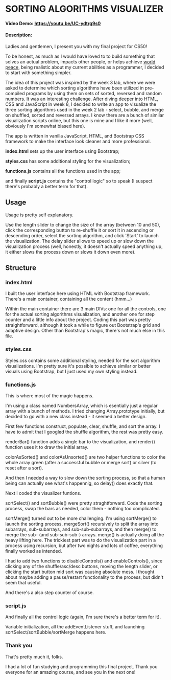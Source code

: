 # SORTING ALGORITHMS VISUALIZER
#### Video Demo: https://youtu.be/UC-ydtrg9s0
#### Description:
Ladies and gentlemen, I present you with my final project for CS50!

To be honest, as much as I would have loved to to build something that solves an actual problem, impacts other people, or
helps achieve [world peace](https://youtu.be/3st-Hai1y54), being realistic about my current abilities as
a programmer, I decided to start with something simpler.

The idea of this project was inspired by the week 3 lab, where we were asked to determine which sorting algorithms have been
utilized in pre-compiled programs by using them on sets of sorted, reversed and random numbers. It was an interesting challenge.
After diving deeper into HTML, CSS and JavaScript in week 8, I decided to write an app to visualize the three sorting algorithms
used in the week 2 lab - select, bubble, and merge on shuffled, sorted and reversed arrays. I know there are a bunch of similar
visualization scripts online, but this one is mine and I like it more (well, obviously I'm somewhat biased here).

The app is written in vanilla JavaScript, HTML, and Bootstrap CSS framework to make the interface look cleaner and more professional.

**index.html** sets up the user interface using Bootstrap;

**styles.css** has some additional styling for the visualization;

**functions.js** contains all the functions used in the app;

and finally **script.js** contains the "control logic" so to speak (I suspect there's probably a better term for that).

## Usage

Usage is pretty self explanatory.

Use the length slider to change the size of the array (between 10 and 50), click the corresponding button to re-shuffle it or
sort it in ascending or descending order, select the sorting algorithm, and click 'Start' to launch the visualization. The delay
slider allows to speed up or slow down the visualization process (well, honestly, it doesn't actually speed anything up, it
either slows the process down or slows it down even more).

## Structure

### index.html

I built the user interface here using HTML with Bootstrap framework. There's a main container, containing all the content (hmm...)

Within the main container there are 3 main DIVs: one for all the controls, one for the actual sorting algorithms visualization,
and another one for step counter and a little info about the project. Coding this part was pretty straightforward, although
it took a while to figure out Bootstrap's grid and adaptive design. Other than Bootstrap's magic, there's not much else in this file.

### styles.css

Styles.css contains some additional styling, needed for the sort algorithm visualizations. I'm pretty sure it's possible to achieve
similar or better visuals using Bootstrap, but I just used my own styling instead.

### functions.js

This is where most of the magic happens.

I'm using a class named NumbersArray, which is esentially just a regular array with a bunch of methods. I tried changing
Array.prototype initially, but decided to go with a new class instead - it seemed a better design.

First few functions construct, populate, clear, shuffle, and sort the array. I have to admit that I googled the shuffle algorithm,
the rest was pretty easy.

renderBar() function adds a single bar to the visualization, and render() function uses it to draw the initial array.

colorAsSorted() and colorAsUnsorted() are two helper functions to color the whole array green (after a successful bubble or
merge sort) or silver (to reset after a sort).

And then I needed a way to slow down the sorting process, so that a human being can actually see what's happennig, so delay()
does exactly that.

Next I coded the visualizer funtions.

sortSelect() and sortBubble() were pretty straghtforward. Code the sorting process, swap the bars as needed, color them -
nothing too complicated.

sortMerge() turned out to be more challenging. I'm using sortMerge() to launch the sorting process, mergeSort() recursively
to split the array into subarrays, sub-subarrays, and sub-sub-subarrays, and then merge() to merge the sub- (and sub-sub-sub-)
arrays. merge() is actually doing all the heavy lifting here. The trickiest part was to do the visualization part in
a process using recursion, but after two nights and lots of coffee, everything finally worked as intended.

I had to add two functions to disableControls() and enableControls(), since clicking any of the shuffle/asc/desc buttons,
moving the length slider, or clicking the start button mid sort was causing absolute mess. I thought about maybe adding a
pause/restart functionality to the process, but didn't seem that useful.

And there's a also step counter of course.

### script.js

And finally all the control logic (again, I'm sure there's a better term for it).

Variable initialization, all the addEventListener stuff, and launching sortSelect/sortBubble/sortMerge happens here.

### Thank you

That's pretty much it, folks.

I had a lot of fun studying and programming this final project. Thank you everyone for an amazing course, and see you in the next one!